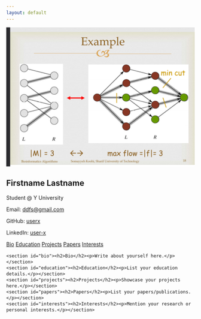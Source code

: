 ```yaml
---
layout: default
---
```



<div class="container">
  <div class="sidebar">
    <img src="avatar.png" alt="Userx Photo" class="profile-pic">
    <div class="info">
      <h2>Firstname Lastname</h2>
      <p>Student @ Y University</p>
      <p>Email: <a href="mailto:ddfs@gmail.com">ddfs@gmail.com</a></p>
      <p>GitHub: <a href="https://github.com/userx" target="_blank">userx</a></p>
      <p>LinkedIn: <a href="https://linkedin.com/in/user-x" target="_blank">user-x</a></p>
    </div>
  </div>

  <div class="main-content">
    <nav class="navbar">
      <a href="#bio">Bio</a>
      <a href="#education">Education</a>
      <a href="#projects">Projects</a>
      <a href="#papers">Papers</a>
      <a href="#interests">Interests</a>
    </nav>

    <section id="bio"><h2>Bio</h2><p>Write about yourself here.</p></section>
    <section id="education"><h2>Education</h2><p>List your education details.</p></section>
    <section id="projects"><h2>Projects</h2><p>Showcase your projects here.</p></section>
    <section id="papers"><h2>Papers</h2><p>List your papers/publications.</p></section>
    <section id="interests"><h2>Interests</h2><p>Mention your research or personal interests.</p></section>
  </div>
</div>

